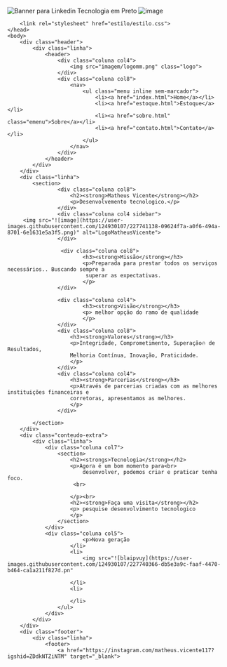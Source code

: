 
![Banner para Linkedin Tecnologia em Preto](https://user-images.githubusercontent.com/124930107/226197997-3fb77eb4-bd4f-4268-aa68-2dd754823071.png)
![image](https://user-images.githubusercontent.com/124930107/225447750-c4e8f122-aad3-40ec-9bf9-e90618b193b0.png)  
 
<!DOCTYPE html>
<html lang="pt-br">
    <head>
        <meta charset="UTF-8">
        <title>Sobre - Matheus Vicente</title>
        
        <link rel="stylesheet" href="estilo/estilo.css">  
    </head>
    <body>
        <div class="header">
            <div class="linha">
                <header>
                    <div class="coluna col4">
                        <img src="imagem/logomm.png" class="logo">
                    </div>
                    <div class="coluna col8">
                        <nav>
                            <ul class="menu inline sem-marcador">
                                <li><a href="index.html">Home</a></li>
                                <li><a href="estoque.html">Estoque</a></li>
                                <li><a href="sobre.html" class="emenu">Sobre</a></li>
                                <li><a href="contato.html">Contato</a></li>
                            </ul>
                        </nav>
                    </div>
                </header>
            </div>
        </div>
        <div class="linha">
            <section>
                    <div class="coluna col8">
                        <h2><strong>Matheus Vicente</strong></h2>
                        <p>Desenvolvemento tecnologico.</p>
                    </div>
                    <div class="coluna col4 sidebar">
         <img src="![image](https://user-images.githubusercontent.com/124930107/227741138-09624f7a-a0f6-494a-8701-6e1631e5a3f5.png)" alt="LogoMatheusVicente">
                    </div>  

                     <div class="coluna col8">
                            <h3><strong>Missão</strong></h3>
                            <p>Preparada para prestar todos os serviços necessários.. Buscando sempre a 
                             superar as expectativas.
                            </p>
                    </div>

                    <div class="coluna col4">
                            <h3><strong>Visão</strong></h3>
                            <p> melhor opção do ramo de qualidade
                            </p>
                    </div>
                    <div class="coluna col8">
                        <h3><strong>Valores</strong></h3>
                        <p>Integridade, Comprometimento, Superação🔥 de Resultados, 
                        Melhoria Contínua, Inovação, Praticidade.
                        </p>
                    </div>
                    <div class="coluna col4">
                        <h3><strong>Parcerias</strong></h3>
                        <p>Através de parcerias criadas com as melhores instituições financeiras e 
                        corretoras, apresentamos as melhores.
                        </p>
                    </div>

            </section>
        </div>
        <div class="conteudo-extra">
            <div class="linha">
                <div class="coluna col7">
                    <section>
                        <h2><strongs>Tecnologia</strong></h2>
                        <p>Agora é um bom momento para<br>
                            desenvolver, podemos criar e praticar tenha foco.
                         <br>
                            
                        </p><br>
                        <h2><strong>Faça uma visita</strong></h2>
                        <p> pesquise desenvolvimento tecnologico
                        </p>
                    </section>
                </div>
                <div class="coluna col5">
                            <p>Nova geração
                        </li>
                        <li>
                            <img src="![blaipvuy](https://user-images.githubusercontent.com/124930107/227740366-db5e3a9c-faaf-4470-b464-ca1a211f827d.pn"
                                      
                        </li>
                        <li>
                            
                        </li>
                    </ul>
                </div>
            </div>
        </div>
        <div class="footer">
            <div class="linha">
                <footer>
                    <a href="https://instagram.com/matheus.vicente117?igshid=ZDdkNTZiNTM" target="_blank">
                     
               

